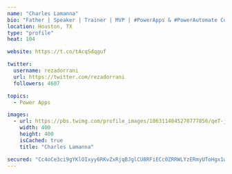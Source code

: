 ```yaml
---
name: "Charles Lamanna"
bio: "Father | Speaker | Trainer | MVP | #PowerApps & #PowerAutomate Community Super User | YouTuber Right-pointing triangle http://youtube.com/c/rezadorrani | Learn - Share - Clockwise rightwards and leftwards open circle arrows"
location: Houston, TX
type: "profile"
heat: 104

website: https://t.co/tAcqSdqguf

twitter:
  username: rezadorrani
  url: https://twitter.com/rezadorrani
  followers: 4607

topics:
  - Power Apps

images:
  - url: https://pbs.twimg.com/profile_images/1063114045270777856/qeT-jpWr_400x400.jpg
    width: 400
    height: 400
    isCached: true
    title: "Charles Lamanna"

secured: "Cc4oCe3ci9gYKlOIxyy6RKvZxRjqBJglCU8RFiECc0ZRRWLYzERmyUToHgx1wMu9e35vEkXnNFSSUX5ZpjC6J4tzi2SZTfCqwoNr/poRC5kjHSiO892OAkUu4czp8nAZz3W7D1qAe9Agzm0mSGGI+bqSSP5SAPedJiVkD4jVaIFh+hfNZ8jb9KkYWOt+nde5X5UE0D3nz8J9Q/KVOmCZ5qKgaUegZhdWifvsGys5dWTKIueJYU4bfrHXrAdm8KM+bfykU1ApTJDZPV3vIPdeE8Q0hbtqUxRGmcoRodZ0Y5dlQ5VHTlbWdlrmJJNA4Jm8jMBPYvmSXZRQyHyEvkXH5Whwo67WCuEF1ypQRJIuCOhdTTTv/pl0NuhnX0UbIoh9eJxMXmWmDu9NY0W/2rYgAv7VK2Zh8KUv+3GVtqRMC/c=;J/cZyvrL24rcBvYpzGfALg=="
---
```



